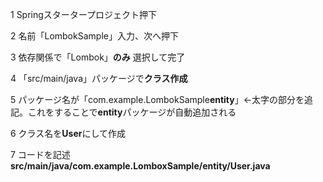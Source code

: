 1 Springスタータープロジェクト押下

2 名前「LombokSample」入力、次へ押下

3 依存関係で「Lombok」**のみ** 選択して完了

4 「src/main/java」パッケージで**クラス作成**

5 パッケージ名が「com.example.LombokSample**entity**」←太字の部分を追記。これをすることで**entity**パッケージが自動追加される

6 クラス名を**User**にして作成

7 コードを記述**src/main/java/com.example.LomboxSample/entity/User.java**


